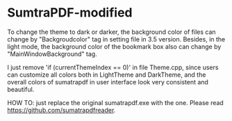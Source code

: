 # SumtraPDF-modified
To change the theme to dark or darker, the background color of files can change by "Backgroudcolor" tag in setting file in 3.5 version.
Besides, in the light mode, the background color of the bookmark box also can change by "MainWindowBackground" tag.

I just remove 'if (currentThemeIndex == 0)' in file Theme.cpp, since users can customize all colors both in LightTheme and DarkTheme, and the overall colors of sumatrapdf in user interface look very consistent and beautiful.

HOW TO: just replace the original sumatrapdf.exe with the one.
Please read https://github.com/sumatrapdfreader.
